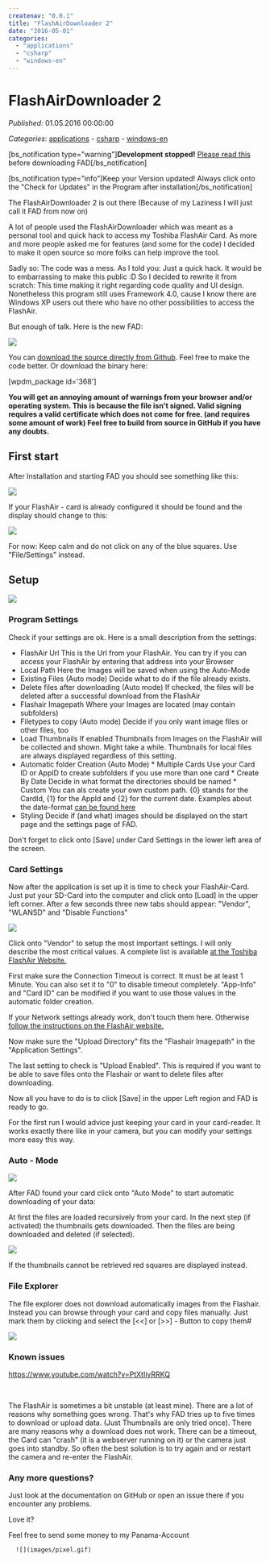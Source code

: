 ```yaml
---
createnav: "0.0.1"
title: "FlashAirDownloader 2"
date: "2016-05-01"
categories: 
  - "applications"
  - "csharp"
  - "windows-en"
---
```

# FlashAirDownloader 2
_Published:_ 01.05.2016 00:00:00

_Categories_: [applications](/dotnetwork/en/categories#applications) - [csharp](/dotnetwork/en/categories#csharp) - [windows-en](/dotnetwork/en/categories#windows-en)


\[bs\_notification type="warning"\]**Development stopped!** [Please read this](http://dotnet.work/2017/01/flashairdownloader-development-now-its-your-turn/) before downloading FAD\[/bs\_notification\]

\[bs\_notification type="info"\]Keep your Version updated! Always click onto the "Check for Updates" in the Program after installation\[/bs\_notification\]

The FlashAirDownloader 2 is out there (Because of my Laziness I will just call it FAD from now on)

A lot of people used the FlashAirDownloader which was meant as a personal tool and quick hack to access my Toshiba FlashAir Card. As more and more people asked me for features (and some for the code) I decided to make it open source so more folks can help improve the tool.

Sadly so: The code was a mess. As I told you: Just a quick hack. It would be to embarrassing to make this public :D So I decided to rewrite it from scratch: This time making it right regarding code quality and UI design. Nonetheless this program still uses Framework 4.0, cause I know there are Windows XP users out there who have no other possibilities to access the FlashAir.

But enough of talk. Here is the new FAD:

![](images/autocopy.PNG)

You can [download the source directly from Github](https://github.com/OleAlbers/fad2). Feel free to make the code better. Or download the binary here:

\[wpdm\_package id='368'\]

**You will get an annoying amount of warnings from your browser and/or operating system. This is because the file isn't signed. Valid signing requires a valid certificate which does not come for free. (and requires some amount of work) Feel free to build from source in GitHub if you have any doubts.** 

## First start

After Installation and starting FAD you should see something like this:

[![](images/searching%20card.PNG)](https://raw.githubusercontent.com/OleAlbers/fad2/develop/help/searching%20card.PNG)

If your FlashAir - card is already configured it should be found and the display should change to this:

[![](images/foundcard.PNG)](https://raw.githubusercontent.com/OleAlbers/fad2/develop/help/foundcard.PNG)

For now: Keep calm and do not click on any of the blue squares. Use "File/Settings" instead.

## Setup

[![](images/settings1.PNG)](https://raw.githubusercontent.com/OleAlbers/fad2/develop/help/settings1.PNG)

### Program Settings

Check if your settings are ok. Here is a small description from the settings:

- FlashAir Url This is the Url from your FlashAir. You can try if you can access your FlashAir by entering that address into your Browser
- Local Path Here the Images will be saved when using the Auto-Mode
- Existing Files (Auto mode) Decide what to do if the file already exists.
- Delete files after downloading (Auto mode) If checked, the files will be deleted after a successful download from the FlashAir
- Flashair Imagepath Where your Images are located (may contain subfolders)
- Filetypes to copy (Auto mode) Decide if you only want image files or other files, too
- Load Thumbnails If enabled Thumbnails from Images on the FlashAir will be collected and shown. Might take a while. Thumbnails for local files are always displayed regardless of this setting.
- Automatic folder Creation (Auto Mode) \* Multiple Cards Use your Card ID or AppID to create subfolders if you use more than one card \* Create By Date Decide in what format the directories should be named \* Custom You can als create your own custom path. {0} stands for the CardId, {1} for the AppId and {2} for the current date. Examples about the date-format [can be found here](http://www.csharp-examples.net/string-format-datetime/)
- Styling Decide if (and what) images should be displayed on the start page and the settings page of FAD.

Don't forget to click onto \[Save\] under Card Settings in the lower left area of the screen.

### Card Settings

Now after the application is set up it is time to check your FlashAir-Card. Just put your SD-Card into the computer and click onto \[Load\] in the upper left corner. After a few seconds three new tabs should appear: "Vendor", "WLANSD" and "Disable Functions"

[![](images/settings2.PNG)](https://raw.githubusercontent.com/OleAlbers/fad2/develop/help/settings2.PNG)

Click onto "Vendor" to setup the most important settings. I will only describe the most critical values. A complete list is available [at the Toshiba FlashAir Website.](https://flashair-developers.com/en/documents/api/config/)

First make sure the Connection Timeout is correct. It must be at least 1 Minute. You can also set it to "0" to disable timeout completely. "App-Info" and "Card ID" can be modified if you want to use those values in the automatic folder creation.

If your Network settings already work, don't touch them here. Otherwise [follow the instructions on the FlashAir website.](https://www.toshiba.co.jp/p-media/wwsite/flashair.htm)

Now make sure the "Upload Directory" fits the "Flashair Imagepath" in the "Application Settings".

The last setting to check is "Upload Enabled". This is required if you want to be able to save files onto the Flashair or want to delete files after downloading.

Now all you have to do is to click \[Save\] in the upper Left region and FAD is ready to go.

For the first run I would advice just keeping your card in your card-reader. It works exactly there like in your camera, but you can modify your settings more easy this way.

### Auto - Mode

[![](images/foundcard.PNG)](https://raw.githubusercontent.com/OleAlbers/fad2/develop/help/foundcard.PNG)

After FAD found your card click onto "Auto Mode" to start automatic downloading of your data:

At first the files are loaded recursively from your card. In the next step (if activated) the thumbnails gets downloaded. Then the files are being downloaded and deleted (if selected).

[![](images/autocopy.PNG)](https://raw.githubusercontent.com/OleAlbers/fad2/develop/help/autocopy.PNG)

If the thumbnails cannot be retrieved red squares are displayed instead.

### File Explorer

The file explorer does not download automatically images from the Flashair. Instead you can browse through your card and copy files manually. Just mark them by clicking and select the \[<<\] or \[>>\] - Button to copy them#

[![](images/markedright.PNG)](https://raw.githubusercontent.com/OleAlbers/fad2/develop/help/markedright.PNG)

### Known issues

https://www.youtube.com/watch?v=PtXtIivRRKQ

 

The FlashAir is sometimes a bit unstable (at least mine). There are a lot of reasons why something goes wrong. That's why FAD tries up to five times to download or upload data. (Just Thumbnails are only tried once). There are many reasons why a download does not work. There can be a timeout, the Card can "crash" (it is a webserver running on it) or the camera just goes into standby. So often the best solution is to try again and or restart the camera and re-enter the FlashAir.

### Any more questions?

Just look at the documentation on GitHub or open an issue there if you encounter any problems.

Love it?

Feel free to send some money to my Panama-Account

      ![](images/pixel.gif)
